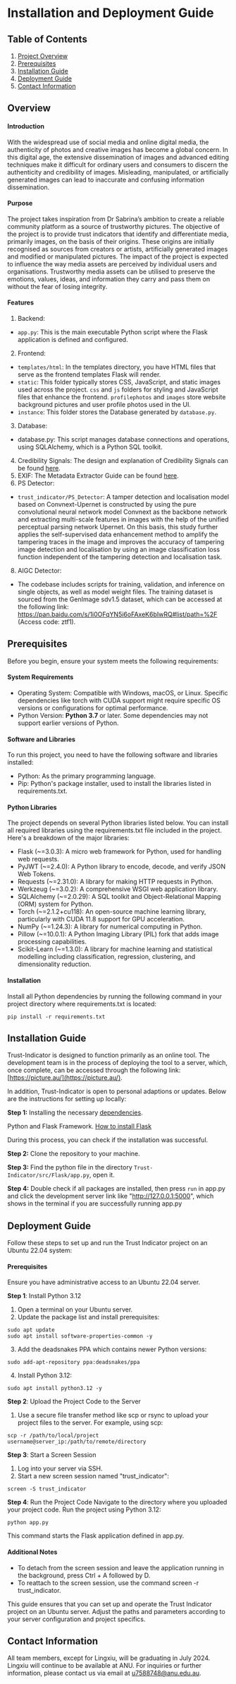 # Installation and Deployment Guide
## Table of Contents
1. [Project Overview](#Overview)
2. [Prerequisites](#Prerequisites)
3. [Installation Guide](#installation-guide)
4. [Deployment Guide](#deploy-guide)
5. [Contact Information](#contact-information)

## Overview
#### Introduction
With the widespread use of social media and online digital media, the authenticity of photos and creative images has become a global concern. In this digital age, the extensive dissemination of images and advanced editing techniques make it difficult for ordinary users and consumers to discern the authenticity and credibility of images. Misleading, manipulated, or artificially generated images can lead to inaccurate and confusing information dissemination.

#### Purpose
The project takes inspiration from Dr Sabrina’s ambition to create a reliable community platform as a source of trustworthy pictures. The objective of the project is to provide trust indicators that identify and differentiate media, primarily images, on the basis of their origins. These origins are initially recognised as sources from creators or artists, artificially generated images and modified or manipulated pictures. The impact of the project is expected to influence the way media assets are perceived by individual users and organisations. Trustworthy media assets can be utilised to preserve the emotions, values, ideas, and information they carry and pass them on without the fear of losing integrity.

#### Features
1. Backend:
- `app.py`: This is the main executable Python script where the Flask application is defined and configured. 
2. Frontend:
- `templates/html`: In the templates directory, you have HTML files that serve as the frontend templates Flask will render. 
- `static`: This folder typically stores CSS, JavaScript, and static images used across the project. `css` and `js` folders for styling and JavaScript files that enhance the frontend. `profilephotos` and `images` store website background pictures and user profile photos used in the UI. 
- `instance`: This folder stores the Database generated by `database.py`. 
3. Database: 
- database.py: This script manages database connections and operations, using SQLAlchemy, which is a Python SQL toolkit.
4. Credibility Signals:
The design and explanation of Credibility Signals can be found [here](https://github.com/Trust-Indicator/Trust-Indicator/tree/main/docs/Credibility%20Signals).
5. EXIF:
The Metadata Extractor Guide can be found [here](https://github.com/Trust-Indicator/Trust-Indicator/blob/main/pre_work/Metadata%20Extractor%20Explanation/Manual.md).
6. PS Detector: 
- `trust_indicator/PS_Detector`: A tamper detection and localisation model based on Convnext-Upernet is constructed by using the pure convolutional neural network model Convnext as the backbone network and extracting multi-scale features in images with the help of the unified perceptual parsing network Upernet. On this basis, this study further applies the self-supervised data enhancement method to amplify the tampering traces in the image and improves the accuracy of tampering image detection and localisation by using an image classification loss function independent of the tampering detection and localisation task.
8. AIGC Detector:
- The codebase includes scripts for training, validation, and inference on single objects, as well as model weight files. The training dataset is sourced from the GenImage sdv1.5 dataset, which can be accessed at the following link: https://pan.baidu.com/s/1i0OFqYN5i6oFAxeK6bIwRQ#list/path=%2F (Access code: ztf1). 

## Prerequisites
Before you begin, ensure your system meets the following requirements:
#### System Requirements
- Operating System: Compatible with Windows, macOS, or Linux. Specific dependencies like torch with CUDA support might require specific OS versions or configurations for optimal performance.
- Python Version: **Python 3.7** or later. Some dependencies may not support earlier versions of Python.
#### Software and Libraries
To run this project, you need to have the following software and libraries installed:
- Python: As the primary programming language.
- Pip: Python's package installer, used to install the libraries listed in requirements.txt.
#### Python Libraries
The project depends on several Python libraries listed below. You can install all required libraries using the requirements.txt file included in the project. Here's a breakdown of the major libraries:
- Flask (~=3.0.3): A micro web framework for Python, used for handling web requests.
- PyJWT (~=2.4.0): A Python library to encode, decode, and verify JSON Web Tokens.
- Requests (~=2.31.0): A library for making HTTP requests in Python.
- Werkzeug (~=3.0.2): A comprehensive WSGI web application library.
- SQLAlchemy (~=2.0.29): A SQL toolkit and Object-Relational Mapping (ORM) system for Python.
- Torch (~=2.1.2+cu118): An open-source machine learning library, particularly with CUDA 11.8 support for GPU acceleration.
- NumPy (~=1.24.3): A library for numerical computing in Python.
- Pillow (~=10.0.1): A Python Imaging Library (PIL) fork that adds image processing capabilities.
- Scikit-Learn (~=1.3.0): A library for machine learning and statistical modelling including classification, regression, clustering, and dimensionality reduction.
#### Installation
Install all Python dependencies by running the following command in your project directory where requirements.txt is located:
```[python]
pip install -r requirements.txt
```

## Installation Guide
Trust-Indicator is designed to function primarily as an online tool. The development team is in the process of deploying the tool to a server, which, once complete, can be accessed through the following link: [https://picture.au/](https://picture.au/).

In addition, Trust-Indicator is open to personal adaptions or updates. Below are the instructions for setting up locally:

**Step 1:** Installing the necessary [dependencies](#Installation). 

Python and Flask Framework.
[How to install Flask](https://phoenixnap.com/kb/install-flask)

During this process, you can check if the installation was successful. 

**Step 2:** Clone the repository to your machine.

**Step 3:** Find the python file in the directory `Trust-Indicator/src/Flask/app.py`, open it. 

**Step 4:** Double check if all packages are installed, then press `run` in app.py and click the development server link like "http://127.0.0.1:5000", which shows in the terminal if you are successfully running app.py

## Deployment Guide
Follow these steps to set up and run the Trust Indicator project on an Ubuntu 22.04 system:
#### Prerequisites
Ensure you have administrative access to an Ubuntu 22.04 server.

**Step 1**: Install Python 3.12
1. Open a terminal on your Ubuntu server.
2. Update the package list and install prerequisites:
```
sudo apt update
sudo apt install software-properties-common -y
```
3. Add the deadsnakes PPA which contains newer Python versions:
```
sudo add-apt-repository ppa:deadsnakes/ppa
```
4. Install Python 3.12:
```
sudo apt install python3.12 -y
```
**Step 2**: Upload the Project Code to the Server
1. Use a secure file transfer method like scp or rsync to upload your project files to the server. For example, using scp:
```
scp -r /path/to/local/project username@server_ip:/path/to/remote/directory
```
**Step 3**: Start a Screen Session
1. Log into your server via SSH.
2. Start a new screen session named "trust_indicator":
```
screen -S trust_indicator
```
**Step 4**: Run the Project Code
Navigate to the directory where you uploaded your project code.
Run the project using Python 3.12:
```
python app.py
```
This command starts the Flask application defined in app.py.
#### Additional Notes
- To detach from the screen session and leave the application running in the background, press Ctrl + A followed by D.
- To reattach to the screen session, use the command screen -r trust_indicator.

This guide ensures that you can set up and operate the Trust Indicator project on an Ubuntu server. Adjust the paths and parameters according to your server configuration and project specifics.

## Contact Information
All team members, except for Lingxiu, will be graduating in July 2024. Lingxiu will continue to be available at ANU. For inquiries or further information, please contact us via email at u7588748@anu.edu.au.
